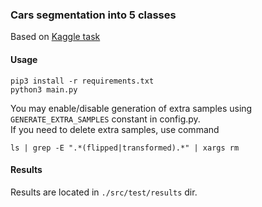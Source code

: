 ### Cars segmentation into 5 classes

Based on [Kaggle task](https://www.kaggle.com/datasets/intelecai/car-segmentation)

#### Usage

```
pip3 install -r requirements.txt
python3 main.py
```

You may enable/disable generation of extra samples using `GENERATE_EXTRA_SAMPLES` constant in config.py.  
If you need to delete extra samples, use command
```
ls | grep -E ".*(flipped|transformed).*" | xargs rm
```

#### Results

Results are located in `./src/test/results` dir.
